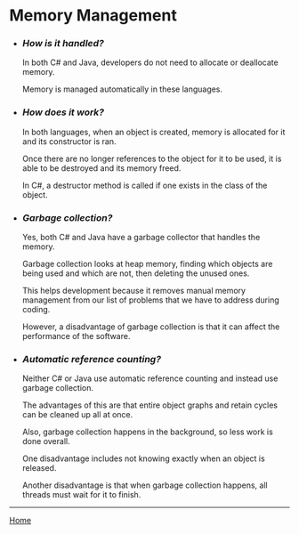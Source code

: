 # Memory Management

* ### *How is it handled?*
  In both C# and Java, developers do not need to allocate or deallocate memory.
  
  Memory is managed automatically in these languages.

* ### *How does it work?*
  In both languages, when an object is created, memory is allocated for it and its constructor is ran.
  
  Once there are no longer references to the object for it to be used, it is able to be destroyed and its memory freed.
  
  In C#, a destructor method is called if one exists in the class of the object.

* ### *Garbage collection?*
  Yes, both C# and Java have a garbage collector that handles the memory.
  
  Garbage collection looks at heap memory, finding which objects are being used and which are not, then deleting the unused ones.
  
  This helps development because it removes manual memory management from our list of problems that we have to address during coding.
  
  However, a disadvantage of garbage collection is that it can affect the performance of the software.

* ### *Automatic reference counting?*
  Neither C# or Java use automatic reference counting and instead use garbage collection.
  
  The advantages of this are that entire object graphs and retain cycles can be cleaned up all at once.
  
  Also, garbage collection happens in the background, so less work is done overall.
  
  One disadvantage includes not knowing exactly when an object is released.
  
  Another disadvantage is that when garbage collection happens, all threads must wait for it to finish.

---
[Home](../README.md)
